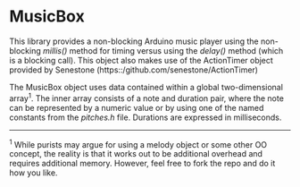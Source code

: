 # MusicBox

This library provides a non-blocking Arduino music player using the non-blocking _millis()_ method for timing versus using the _delay()_ method (which is a blocking call). This object also makes use of the ActionTimer object provided by Senestone (https::/github.com/senestone/ActionTimer)

The MusicBox object uses data contained within a global two-dimensional array<sup>1</sup>. The inner array consists of a note and duration pair, where the note can be represented by a numeric value or by using one of the named constants from the _pitches.h_ file. Durations are expressed in milliseconds.

----
<sup>1</sup> While purists may argue for using a melody object or some other OO concept, the reality is that it works out to be additional overhead and requires additional memory. However, feel free to fork the repo and do it how you like.
